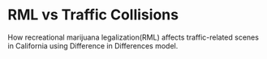 # RML vs Traffic Collisions
How recreational marijuana legalization(RML) affects traffic-related scenes in California using Difference in Differences model.
